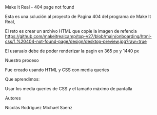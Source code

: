 Make It Real - 404 page not found

Esta es una solución al proyecto de Pagina 404 del programa de Make It Real, 

El reto es crear un archivo HTML que copie la imagen de refencia https://github.com/makeitrealcamp/top-v27/blob/main/onboarding/html-css/1.%20404-not-found-page/design/desktop-preview.jpg?raw=true

El usaruaio debe de poder renderizar la pagin en 365 px y 1440 px

Nuestro proceso

Fue creado usando HTML y CSS con media queries

Que aprendimos: 

Usar los media queries de CSS y el tamaño máximo de pantalla

Autores 

Nicolás Rodríguez
Michael Saenz
